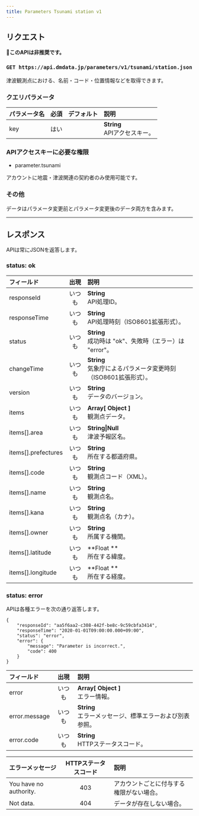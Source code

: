 ```yaml
---
title: Parameters Tsunami station v1
---
```


## リクエスト

**&#x1f6ab;このAPIは非推奨です。**

### `GET https://api.dmdata.jp/parameters/v1/tsunami/station.json`
津波観測点における、名前・コード・位置情報などを取得できます。

### クエリパラメータ
|パラメータ名|必須|デフォルト|説明|
|:--|:-:|:-:|:--|
|key|はい||**String** <br/> APIアクセスキー。|

### APIアクセスキーに必要な権限
* parameter.tsunami

アカウントに地震・津波関連の契約者のみ使用可能です。

### その他
データはパラメータ変更前とパラメータ変更後のデータ両方を含みます。

---

## レスポンス
APIは常にJSONを返答します。

### status: ok
|フィールド|出現|説明|
|:--|:-:|:--|
|responseId|いつも|**String** <br/> API処理ID。|
|responseTime|いつも|**String** <br/> API処理時刻（ISO8601拡張形式）。|
|status|いつも|**String** <br/> 成功時は "ok"、失敗時（エラー）は "error"。|
|changeTime|いつも|**String** <br/> 気象庁によるパラメータ変更時刻（ISO8601拡張形式）。|
|version|いつも|**String** <br/> データのバージョン。|
|items|いつも|**Array[ Object ]** <br/> 観測点データ。|
|items[].area|いつも|**String\|Null** <br/> 津波予報区名。|
|items[].prefectures|いつも|**String** <br/> 所在する都道府県。|
|items[].code|いつも|**String** <br/> 観測点コード（XML）。|
|items[].name|いつも|**String** <br/> 観測点名。|
|items[].kana|いつも|**String** <br/> 観測点名（カナ）。|
|items[].owner|いつも|**String** <br/> 所属する機関。|
|items[].latitude|いつも|**Float ** <br/> 所在する緯度。|
|items[].longitude|いつも|**Float ** <br/> 所在する経度。|

### status: error
APIは各種エラーを次の通り返答します。

```
{
    "responseId": "aa5f6aa2-c308-442f-be8c-9c59cbfa3414",
    "responseTime": "2020-01-01T09:00:00.000+09:00",
    "status": "error",
    "error": {
        "message": "Parameter is incorrect.",
        "code": 400
    }
}
```

|フィールド|出現|説明|
|:--|:-:|:--|
|error|いつも|**Array[ Object ]** <br/> エラー情報。|
|error.message|いつも|**String** <br/> エラーメッセージ、標準エラーおよび別表参照。|
|error.code|いつも|**String** <br/> HTTPステータスコード。|


|エラーメッセージ|HTTPステータスコード|説明|
|:--|:-:|:--|
|You have no authority.|403|アカウントごとに付与する権限がない場合。|
|Not data.|404|データが存在しない場合。|

